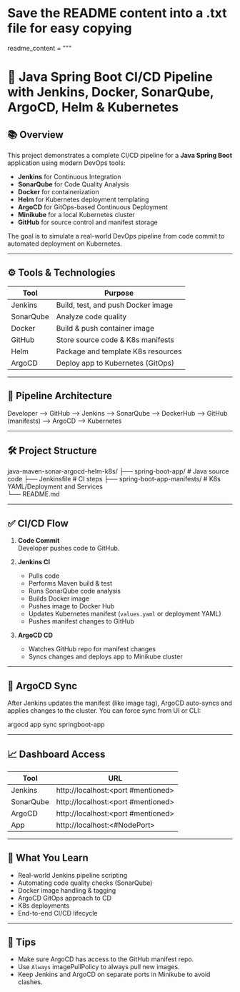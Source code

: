 # Save the README content into a .txt file for easy copying
readme_content = """
# 🚀 Java Spring Boot CI/CD Pipeline with Jenkins, Docker, SonarQube, ArgoCD, Helm & Kubernetes

## 📚 Overview

This project demonstrates a complete CI/CD pipeline for a **Java Spring Boot** application using modern DevOps tools:

- **Jenkins** for Continuous Integration  
- **SonarQube** for Code Quality Analysis  
- **Docker** for containerization  
- **Helm** for Kubernetes deployment templating  
- **ArgoCD** for GitOps-based Continuous Deployment  
- **Minikube** for a local Kubernetes cluster  
- **GitHub** for source control and manifest storage

The goal is to simulate a real-world DevOps pipeline from code commit to automated deployment on Kubernetes.

---

## ⚙️ Tools & Technologies

| Tool       | Purpose                            |
|------------|-------------------------------------|
| Jenkins    | Build, test, and push Docker image  |
| SonarQube  | Analyze code quality                |
| Docker     | Build & push container image        |
| GitHub     | Store source code & K8s manifests   |
| Helm       | Package and template K8s resources  |
| ArgoCD     | Deploy app to Kubernetes (GitOps)   |

---

## 🧱 Pipeline Architecture

Developer --> GitHub --> Jenkins --> SonarQube --> DockerHub --> GitHub (manifests) --> ArgoCD --> Kubernetes

---

## 🛠️ Project Structure

java-maven-sonar-argocd-helm-k8s/
├── spring-boot-app/   # Java source code
    ├── Jenkinsfile      # CI steps
├── spring-boot-app-manifests/    # K8s YAML/Deployment and Services              
└── README.md

---

## ✅ CI/CD Flow

1. **Code Commit**  
   Developer pushes code to GitHub.

2. **Jenkins CI**
   - Pulls code
   - Performs Maven build & test
   - Runs SonarQube code analysis
   - Builds Docker image
   - Pushes image to Docker Hub
   - Updates Kubernetes manifest (`values.yaml` or deployment YAML)
   - Pushes manifest changes to GitHub

3. **ArgoCD CD**
   - Watches GitHub repo for manifest changes
   - Syncs changes and deploys app to Minikube cluster

---

## 🔄 ArgoCD Sync

After Jenkins updates the manifest (like image tag), ArgoCD auto-syncs and applies changes to the cluster. You can force sync from UI or CLI:

argocd app sync springboot-app

---

## 📈 Dashboard Access

| Tool       | URL                                   |
|------------|---------------------------------------|
| Jenkins    | http://localhost:<port #mentioned>    |
| SonarQube  | http://localhost:<port #mentioned>    |
| ArgoCD     | http://localhost:<port #mentioned>    |  
| App        | http://localhost:<#NodePort>          |

---

## 🌟 What You Learn

- Real-world Jenkins pipeline scripting  
- Automating code quality checks (SonarQube)  
- Docker image handling & tagging  
- ArgoCD GitOps approach to CD  
- K8s deployments  
- End-to-end CI/CD lifecycle

---

## 🧠 Tips

- Make sure ArgoCD has access to the GitHub manifest repo.
- Use `Always` imagePullPolicy to always pull new images.
- Keep Jenkins and ArgoCD on separate ports in Minikube to avoid clashes.

